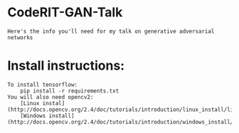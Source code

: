 # CodeRIT-GAN-Talk
	Here's the info you'll need for my talk on generative adversarial networks

# Install instructions:
	To install tensorflow:
		pip install -r requirements.txt
	You will also need opencv2:
		[Linux instal](http://docs.opencv.org/2.4/doc/tutorials/introduction/linux_install/linux_install.html)
		[Windows install](http://docs.opencv.org/2.4/doc/tutorials/introduction/windows_install/windows_install.html)
	
